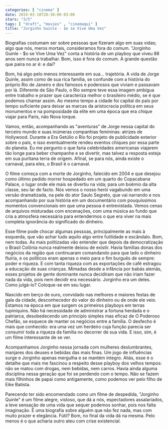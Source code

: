 ```yaml
---
categories: [ "cinema" ]
date: 2019-03-18T20:38:00-03:00
stars: "3/5"
tags: [ "draft", "movies" , "cinemaqui" ]
title: "Jorginho Guinle - $o se Vive Uma Vez"
---
```

Biografias costumam ser sobre pessoas que fizeram algo em suas vidas; algo que nós, meros mortais, consideramos fora do comum. "Jorginho Guinle - $o se Vive Uma Vez" conta a história de um playboy que viveu 88 anos sem nunca trabalhar. Bom, isso é fora do comum. A grande questão que paira no ar é: e daí?

Bom, há algo pelo menos interessante em sua... trajetória. A vida de Jorge Quinle, assim como de sua rica família, se confunde com a história do próprio Rio de Janeiro e dos famosos e poderosos que viviam e passavam por lá. Diferente de São Paulo, o Rio sempre teve essa imagem ambígua entre trabalho e prazer que caracteriza melhor o brasileiro médio, se é que podemos chamar assim. Ao mesmo tempo a cidade foi capital do país por tempo suficiente para deixar as marcas da aristocracia política em seus monumentos e na pomposidade da elite em uma época que era chique viajar para Paris, não Nova Iorque.

Vamos, então, acompanhando as "aventuras" de Jorge nessa capital do terceiro mundo e suas inúmeras companhias femininas: atrizes de Hollywood. Durante a Era Getúlio o Rio foi projeto de publicidade exterior sobre o país, e isso eventualmente rendeu eventos chiques por essa parte do planeta. Eu me pergunto o que faria celebridades americanas viajarem tão longe para beber champanhe e se divertir, mas talvez a resposta esteja em sua puritana terra de origem. Afinal, se para nós, ainda existe o carnaval, para eles, o Brasil é o carnaval.

O filme começa com a morte de Jorginho, falecido em 2004 e que desejou como último pedido morrer hospedado em um quarto do Copacabana Palace, o lugar onde ele mais se divertiu na vida; para um boêmio da alta classe, seu lar de facto. Nós vemos o nosso herói vagabundo em uma versão dramatizada, na pele do ator Saulo Segreto, que vai narrando e nos acompanhando por sua história em um documentário com pouquíssimos momentos convencionais em que uma pessoa é entrevistada. Vemos cenas de arquivos misturadas com encenações, com uma música ao fundo que cria a atmosfera necessária para entendermos o que era viver na mais completa ignorância do significado do dinheiro.

Esse filme pode chocar algumas pessoas, principalmente as mais à esquerda, que vão achar tudo aquilo algo entre futilidade e escândalo. Bom, nem todas. As mais politizadas vão entender que depois da democratização o Brasil Colônia nunca realmente deixou de existir. Havia famílias donas dos negócios da região que continuaram comandando para que lado o dinheiro fluiria, e os políticos eram apenas o meio para o fim burguês de sempre: poder e riqueza. E com tanta riqueza com as exportações de café estragou a educação de suas crianças. Mimadas desde a infância por babás alemãs, esses projetos de gente dominante nunca decidiram que não iriam fazer nada da vida, pois nem decidir era necessário. Jorginho era um deles. Como julgá-lo? Coloque-se em seu lugar.

Nascido em berço de ouro, convidado nas melhores e maiores festas de gala da cidade, desconhecedor do valor do dinheiro ou de onde ele veio. Estamos na época em que surgem os primeiros playboys em terras tupiniquins. Não há necessidade de administrar a fortuna herdada e o patriarca, desobedecendo um princípio simples mas eficaz de O Poderoso Chefão, se esquece de manter os negócios entre a família. O desfecho é mais que conhecido: era uma vez um herdeiro cuja função parecia ser consumir toda a riqueza da família no decorrer de sua vida. E isso, sim, é um filme interessante de se ver.

Acompanhamos Jorginho nessa jornada com mulheres deslumbrantes, manjares dos deuses e bebidas das mais finas. Um jogo de influências surge e Jorginho apenas mergulha e se mantém íntegro. Aliás, esse é o detalhe que mais me fascinou a respeito desse playboy dos velhos tempos: não se matou com drogas, nem bebidas, nem carros. Havia ainda alguma disciplina nessa geração que foi se perdendo com o tempo. Não se fazem mais filhinhos de papai como antigamente, como podemos ver pelo filho de Eike Batista.

Parecendo ter sido encomendado como um filme de despedida, "Jorginho Quinle" é um filme alegre, vistoso, que dá a nós, espectadores assalariados, a leve sensação de uma vida que sequer podemos sonhar, pois nos falta imaginação. É uma biografia sobre alguém que não fez nada, mas com muito prazer e elegância. Fútil? Bom, no final da vida dá na mesma. Pelo menos é o que acharia outro ateu com crise existencial.
